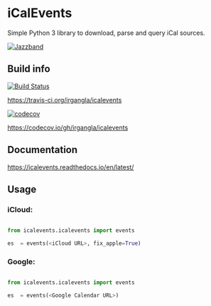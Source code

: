 # iCalEvents

Simple Python 3 library to download, parse and query iCal sources.

[![Jazzband](https://jazzband.co/static/img/badge.svg)](https://jazzband.co/)

## Build info

[![Build Status](https://travis-ci.org/irgangla/icalevents.svg?branch=master)](https://travis-ci.org/irgangla/icalevents)

https://travis-ci.org/irgangla/icalevents

[![codecov](https://codecov.io/gh/irgangla/icalevents/branch/master/graph/badge.svg)](https://codecov.io/gh/irgangla/icalevents)

https://codecov.io/gh/irgangla/icalevents

## Documentation

https://icalevents.readthedocs.io/en/latest/

## Usage

### iCloud:

```python

from icalevents.icalevents import events

es  = events(<iCloud URL>, fix_apple=True)
```

### Google:

```python

from icalevents.icalevents import events

es  = events(<Google Calendar URL>)
```
